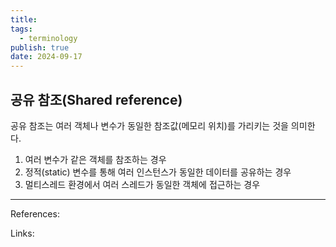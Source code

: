 ```yaml
---
title: 
tags:
  - terminology
publish: true
date: 2024-09-17
---
```

## 공유 참조(Shared reference)
공유 참조는 여러 객체나 변수가 동일한 참조값(메모리 위치)를 가리키는 것을 의미한다.

1. 여러 변수가 같은 객체를 참조하는 경우
2. 정적(static) 변수를 통해 여러 인스턴스가 동일한 데이터를 공유하는 경우
3. 멀티스레드 환경에서 여러 스레드가 동일한 객체에 접근하는 경우

---
References: 

Links: 